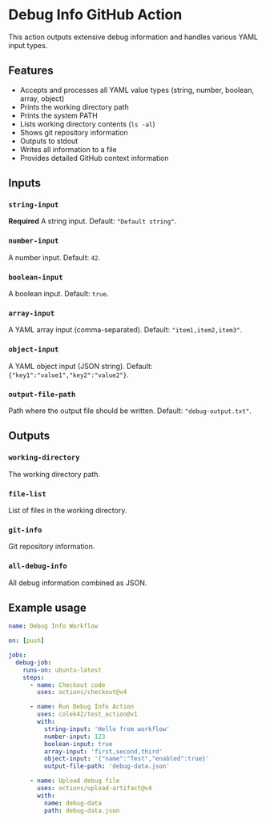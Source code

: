 # Debug Info GitHub Action

This action outputs extensive debug information and handles various YAML input types.

## Features

- Accepts and processes all YAML value types (string, number, boolean, array, object)
- Prints the working directory path
- Prints the system PATH
- Lists working directory contents (`ls -al`)
- Shows git repository information
- Outputs to stdout
- Writes all information to a file
- Provides detailed GitHub context information

## Inputs

### `string-input`
**Required** A string input. Default: `"Default string"`.

### `number-input`
A number input. Default: `42`.

### `boolean-input`
A boolean input. Default: `true`.

### `array-input`
A YAML array input (comma-separated). Default: `"item1,item2,item3"`.

### `object-input`
A YAML object input (JSON string). Default: `{"key1":"value1","key2":"value2"}`.

### `output-file-path`
Path where the output file should be written. Default: `"debug-output.txt"`.

## Outputs

### `working-directory`
The working directory path.

### `file-list`
List of files in the working directory.

### `git-info`
Git repository information.

### `all-debug-info`
All debug information combined as JSON.

## Example usage

```yaml
name: Debug Info Workflow

on: [push]

jobs:
  debug-job:
    runs-on: ubuntu-latest
    steps:
      - name: Checkout code
        uses: actions/checkout@v4

      - name: Run Debug Info Action
        uses: colek42/test_action@v1
        with:
          string-input: 'Hello from workflow'
          number-input: 123
          boolean-input: true
          array-input: 'first,second,third'
          object-input: '{"name":"Test","enabled":true}'
          output-file-path: 'debug-data.json'

      - name: Upload debug file
        uses: actions/upload-artifact@v4
        with:
          name: debug-data
          path: debug-data.json
```
